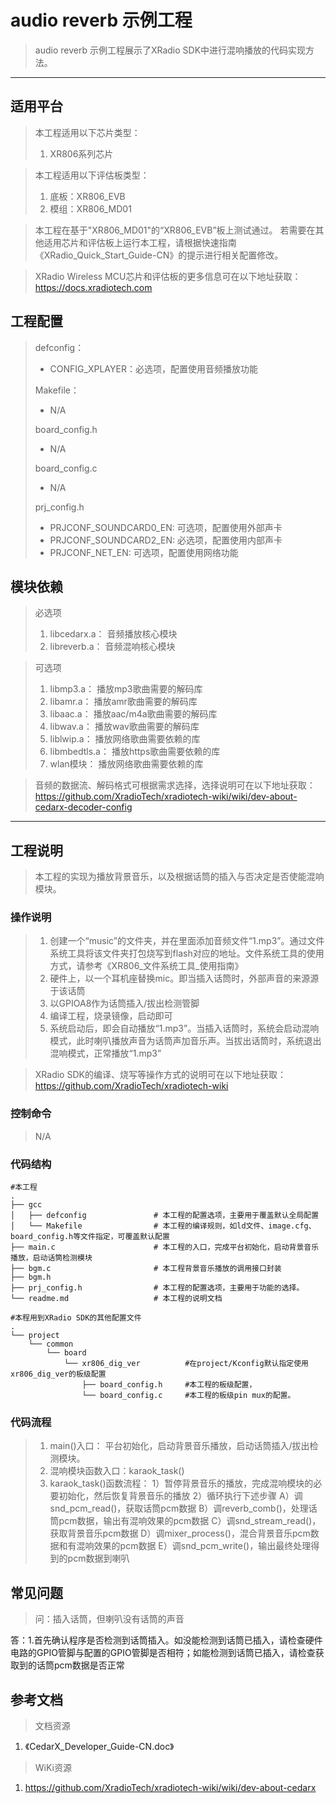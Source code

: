 # audio reverb 示例工程

> audio reverb 示例工程展示了XRadio SDK中进行混响播放的代码实现方法。
>

---

## 适用平台

> 本工程适用以下芯片类型：
>
> 1. XR806系列芯片

> 本工程适用以下评估板类型：
> 1. 底板：XR806_EVB
> 2. 模组：XR806_MD01

> 本工程在基于"XR806_MD01"的“XR806_EVB”板上测试通过。
> 若需要在其他适用芯片和评估板上运行本工程，请根据快速指南《XRadio_Quick_Start_Guide-CN》的提示进行相关配置修改。

> XRadio Wireless MCU芯片和评估板的更多信息可在以下地址获取：
> https://docs.xradiotech.com

## 工程配置

> defconfig：
> * CONFIG_XPLAYER：必选项，配置使用音频播放功能
>
> Makefile：
> * N/A
>
> board_config.h
> * N/A
>
> board_config.c
> * N/A
>
> prj_config.h
> * PRJCONF_SOUNDCARD0_EN: 可选项，配置使用外部声卡
> * PRJCONF_SOUNDCARD2_EN: 必选项，配置使用内部声卡
> * PRJCONF_NET_EN: 可选项，配置使用网络功能

## 模块依赖

> 必选项
> 1. libcedarx.a： 音频播放核心模块
> 2. libreverb.a： 音频混响核心模块

> 可选项
> 1. libmp3.a： 播放mp3歌曲需要的解码库
> 2. libamr.a： 播放amr歌曲需要的解码库
> 3. libaac.a： 播放aac/m4a歌曲需要的解码库
> 4. libwav.a： 播放wav歌曲需要的解码库
> 5. liblwip.a： 播放网络歌曲需要依赖的库
> 6. libmbedtls.a： 播放https歌曲需要依赖的库
> 7. wlan模块： 播放网络歌曲需要依赖的库

> 音频的数据流、解码格式可根据需求选择，选择说明可在以下地址获取：
> https://github.com/XradioTech/xradiotech-wiki/wiki/dev-about-cedarx-decoder-config

---

## 工程说明

> 本工程的实现为播放背景音乐，以及根据话筒的插入与否决定是否使能混响模块。

### 操作说明

> 1. 创建一个“music”的文件夹，并在里面添加音频文件“1.mp3”。通过文件系统工具将该文件夹打包烧写到flash对应的地址。文件系统工具的使用方式，请参考《XR806_文件系统工具_使用指南》
> 2. 硬件上，以一个耳机座替换mic。即当插入话筒时，外部声音的来源源于该话筒
> 3. 以GPIOA8作为话筒插入/拔出检测管脚
> 4. 编译工程，烧录镜像，启动即可
> 5. 系统启动后，即会自动播放“1.mp3”。当插入话筒时，系统会启动混响模式，此时喇叭播放声音为话筒声加音乐声。当拔出话筒时，系统退出混响模式，正常播放“1.mp3”

> XRadio SDK的编译、烧写等操作方式的说明可在以下地址获取：
> https://github.com/XradioTech/xradiotech-wiki

### 控制命令

> N/A

### 代码结构
```
#本工程
.
├── gcc
│   ├── defconfig               # 本工程的配置选项，主要用于覆盖默认全局配置
│   └── Makefile                # 本工程的编译规则，如ld文件、image.cfg、board_config.h等文件指定，可覆盖默认配置
├── main.c                      # 本工程的入口，完成平台初始化，启动背景音乐播放，启动话筒检测模块
├── bgm.c                       # 本工程背景音乐播放的调用接口封装
├── bgm.h
├── prj_config.h                # 本工程的配置选项，主要用于功能的选择。
└── readme.md                   # 本工程的说明文档

#本程用到XRadio SDK的其他配置文件
.
└── project
    └── common
        └── board
            └── xr806_dig_ver          #在project/Kconfig默认指定使用xr806_dig_ver的板级配置
                ├── board_config.h     #本工程的板级配置，
                └── board_config.c     #本工程的板级pin mux的配置。
```
### 代码流程

> 1. main()入口： 平台初始化，启动背景音乐播放，启动话筒插入/拔出检测模块。
> 2. 混响模块函数入口：karaok_task()
> 3. karaok_task()函数流程：
>   1）暂停背景音乐的播放，完成混响模块的必要初始化，然后恢复背景音乐的播放
>   2）循环执行下述步骤
>         A）调snd_pcm_read()，获取话筒pcm数据
>         B）调reverb_comb()，处理话筒pcm数据，输出有混响效果的pcm数据
>         C）调snd_stream_read()，获取背景音乐pcm数据
>         D）调mixer_process()，混合背景音乐pcm数据和有混响效果的pcm数据
>         E）调snd_pcm_write()，输出最终处理得到的pcm数据到喇叭
>


## 常见问题

> 问：插入话筒，但喇叭没有话筒的声音

答：1.首先确认程序是否检测到话筒插入。如没能检测到话筒已插入，请检查硬件电路的GPIO管脚与配置的GPIO管脚是否相符；如能检测到话筒已插入，请检查获取到的话筒pcm数据是否正常

## 参考文档

> 文档资源

1. 《CedarX_Developer_Guide-CN.doc》

> WiKi资源

1. https://github.com/XradioTech/xradiotech-wiki/wiki/dev-about-cedarx
